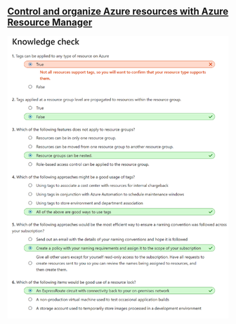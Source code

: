 ## [Control and organize Azure resources with Azure Resource Manager](https://docs.microsoft.com/en-nz/learn/modules/control-and-organize-with-azure-resource-manager/?WT.mc_id=cloudskillschallenge_8351EDFE-A67A-46D4-81CD-6439844B72AC)
![ARM](./ARM.png)